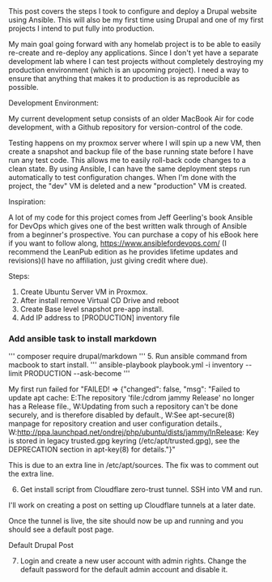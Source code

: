 ​

This post covers the steps I took to configure and deploy a Drupal website using Ansible. This will also be my first time using Drupal and one of my first projects I intend to put fully into production.

 

 

My main goal going forward with any homelab project is to be able to easily re-create and re-deploy any applications. Since I don't yet have a separate development lab where I can test projects without completely destroying my production environment (which is an upcoming project). I need a way to ensure that anything that makes it to production is as reproducible as possible.

Development Environment:

My current development setup consists of an older MacBook Air for code development, with a Github repository for version-control of the code.

Testing happens on my proxmox server where I will spin up a new VM, then create a snapshot and backup file of the base running state before I have run any test code. This allows me to easily roll-back code changes to a clean state. By using Ansible, I can have the same deployment steps run automatically to test configuration changes. When I'm done with the project, the "dev" VM is deleted and a new "production" VM is created.

Inspiration:

A lot of my code for this project comes from Jeff Geerling's book Ansible for DevOps which gives one of the best written walk through of Ansible from a beginner's prospective. You can purchase a copy of his eBook here if you want to follow along, https://www.ansiblefordevops.com/ (I recommend the LeanPub edition as he provides lifetime updates and revisions)(I have no affiliation, just giving credit where due).

Steps:

1. Create Ubuntu Server VM in Proxmox.
2. After install remove Virtual CD Drive and reboot
3. Create Base level snapshot pre-app install.
4. Add IP address to [PRODUCTION] inventory file
### Add ansible task to install markdown ####
'''
composer require drupal/markdown
'''
5. Run ansible command from macbook to start install.
'''
ansible-playbook playbook.yml -i inventory --limit PRODUCTION --ask-become
'''

My first run failed for "FAILED! => {"changed": false, "msg": "Failed to update apt cache: E:The repository 'file:/cdrom jammy Release' no longer has a Release file., W:Updating from such a repository can't be done securely, and is therefore disabled by default., W:See apt-secure(8) manpage for repository creation and user configuration details., W:http://ppa.launchpad.net/ondrej/php/ubuntu/dists/jammy/InRelease: Key is stored in legacy trusted.gpg keyring (/etc/apt/trusted.gpg), see the DEPRECATION section in apt-key(8) for details."}"

This is due to an extra line in /etc/apt/sources. The fix was to comment out the extra line.

6. Get install script from Cloudflare zero-trust tunnel. SSH into VM and run.

I'll work on creating a post on setting up Cloudflare tunnels at a later date. 

Once the tunnel is live, the site should now be up and running and you should see a default post page.

Default Drupal Post

7. Login and create a new user account with admin rights. Change the default password for the default admin account and disable it. 
​
